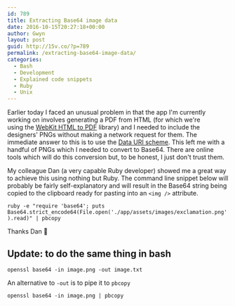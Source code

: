 ```yaml
---
id: 789
title: Extracting Base64 image data
date: 2016-10-15T20:27:18+00:00
author: Gwyn
layout: post
guid: http://15v.co/?p=789
permalink: /extracting-base64-image-data/
categories:
  - Bash
  - Development
  - Explained code snippets
  - Ruby
  - Unix
---
```

Earlier today I faced an unusual problem in that the app I'm currently working on involves generating a PDF from HTML (for which we're using the [WebKit HTML to PDF](http://wkhtmltopdf.org/) library) and I needed to include the designers' PNGs without making a network request for them. The immediate answer to this is to use the [Data URI scheme](https://developer.mozilla.org/en-US/docs/Web/HTTP/data_URIs). This left me with a handful of PNGs which I needed to convert to Base64. There are online tools which will do this conversion but, to be honest, I just don't trust them.

My colleague Dan (a very capable Ruby developer) showed me a great way to achieve this using nothing but Ruby. The command line snippet below will probably be fairly self-explanatory and will result in the Base64 string being copied to the clipboard ready for pasting into an `<img />` attribute.

`ruby -e "require 'base64'; puts Base64.strict_encode64(File.open('./app/assets/images/exclamation.png').read)" | pbcopy`

Thanks Dan 🙂

## Update: to do the same thing in bash

`openssl base64 -in image.png -out image.txt` 

An alternative to `-out` is to pipe it to `pbcopy`

`openssl base64 -in image.png | pbcopy`